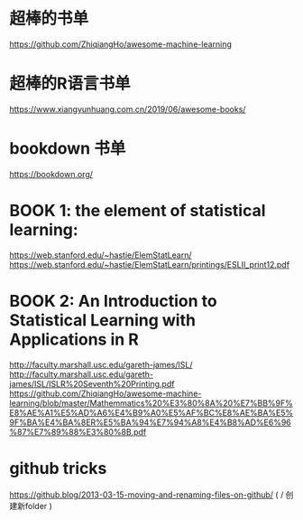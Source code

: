 # 超棒的书单
https://github.com/ZhiqiangHo/awesome-machine-learning
# 超棒的R语言书单
https://www.xiangyunhuang.com.cn/2019/06/awesome-books/
# bookdown 书单
https://bookdown.org/

# BOOK 1: the element of statistical learning:
https://web.stanford.edu/~hastie/ElemStatLearn/ \
https://web.stanford.edu/~hastie/ElemStatLearn/printings/ESLII_print12.pdf

# BOOK 2: An Introduction to Statistical Learning with Applications in R
http://faculty.marshall.usc.edu/gareth-james/ISL/ \
http://faculty.marshall.usc.edu/gareth-james/ISL/ISLR%20Seventh%20Printing.pdf
https://github.com/ZhiqiangHo/awesome-machine-learning/blob/master/Mathemmatics%20%E3%80%8A%20%E7%BB%9F%E8%AE%A1%E5%AD%A6%E4%B9%A0%E5%AF%BC%E8%AE%BA%E5%9F%BA%E4%BA%8ER%E5%BA%94%E7%94%A8%E4%B8%AD%E6%96%87%E7%89%88%E3%80%8B.pdf


# github tricks
https://github.blog/2013-03-15-moving-and-renaming-files-on-github/
(  / 创建新folder   )
